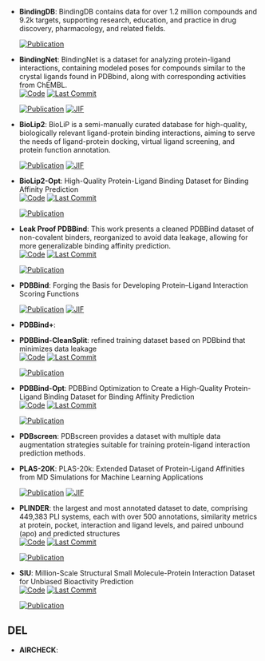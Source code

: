 



- **BindingDB**: BindingDB contains data for over 1.2 million compounds and 9.2k targets, supporting research, education, and practice in drug discovery, pharmacology, and related fields.  

    [![Publication](https://img.shields.io/badge/Publication-Citations:0-blue?style=for-the-badge&logo=bookstack)](https://doi.org/10.1093/nar/gk) 



- **BindingNet**: BindingNet is a dataset for analyzing protein-ligand interactions, containing modeled poses for compounds similar to the crystal ligands found in PDBbind, along with corresponding activities from ChEMBL.  
    [![Code](https://img.shields.io/github/stars/hnlab/BindingNet?style=for-the-badge&logo=github)](https://github.com/hnlab/BindingNet) 
    [![Last Commit](https://img.shields.io/github/last-commit/hnlab/BindingNet?style=for-the-badge&logo=github)](https://github.com/hnlab/BindingNet) 

    [![Publication](https://img.shields.io/badge/Publication-Citations:4-blue?style=for-the-badge&logo=bookstack)](https://doi.org/10.1021/acs.jcim.3c01170) 
    [![JIF](https://img.shields.io/badge/Impact_Factor-5.60-purple?style=for-the-badge&logo=academia)](https://doi.org/10.1021/acs.jcim.3c01170)



- **BioLip2**: BioLiP is a semi-manually curated database for high-quality, biologically relevant ligand-protein binding interactions, aiming to serve the needs of ligand-protein docking, virtual ligand screening, and protein function annotation.  

    [![Publication](https://img.shields.io/badge/Publication-Citations:49-blue?style=for-the-badge&logo=bookstack)](https://doi.org/10.1093/nar/gkad630) 
    [![JIF](https://img.shields.io/badge/Impact_Factor-16.60-purple?style=for-the-badge&logo=academia)](https://doi.org/10.1093/nar/gkad630)



- **BioLip2-Opt**: High-Quality Protein-Ligand Binding Dataset for Binding Affinity Prediction  
    [![Code](https://img.shields.io/github/stars/THGLab/PDBBind-Opt?style=for-the-badge&logo=github)](https://github.com/THGLab/PDBBind-Opt) 
    [![Last Commit](https://img.shields.io/github/last-commit/THGLab/PDBBind-Opt?style=for-the-badge&logo=github)](https://github.com/THGLab/PDBBind-Opt) 

    [![Publication](https://img.shields.io/badge/Publication-Citations:0-blue?style=for-the-badge&logo=bookstack)](https://doi.org/10.48550/arXiv.2411.01223) 



- **Leak Proof PDBBind**: This work presents a cleaned PDBBind dataset of non-covalent binders, reorganized to avoid data leakage, allowing for more generalizable binding affinity prediction.  
    [![Code](https://img.shields.io/github/stars/THGLab/LP-PDBBind?style=for-the-badge&logo=github)](https://github.com/THGLab/LP-PDBBind) 
    [![Last Commit](https://img.shields.io/github/last-commit/THGLab/LP-PDBBind?style=for-the-badge&logo=github)](https://github.com/THGLab/LP-PDBBind) 

    [![Publication](https://img.shields.io/badge/Publication-Citations:0-blue?style=for-the-badge&logo=bookstack)](https://doi.org/10.7554/elife.07454.017) 



- **PDBBind**: Forging the Basis for Developing Protein–Ligand Interaction Scoring Functions  

    [![Publication](https://img.shields.io/badge/Publication-Citations:324-blue?style=for-the-badge&logo=bookstack)](https://doi.org/10.1021/acs.accounts.6b00491) 
    [![JIF](https://img.shields.io/badge/Impact_Factor-16.40-purple?style=for-the-badge&logo=academia)](https://doi.org/10.1021/acs.accounts.6b00491)



- **PDBBind+**:   




- **PDBBind-CleanSplit**: refined training dataset based on PDBbind that minimizes data leakage  
    [![Code](https://img.shields.io/github/stars/camlab-ethz/GEMS?style=for-the-badge&logo=github)](https://github.com/camlab-ethz/GEMS) 
    [![Last Commit](https://img.shields.io/github/last-commit/camlab-ethz/GEMS?style=for-the-badge&logo=github)](https://github.com/camlab-ethz/GEMS) 

    [![Publication](https://img.shields.io/badge/Publication-Citations:0-blue?style=for-the-badge&logo=bookstack)](https://doi.org/10.1101/2024.12.09.627482) 



- **PDBBind-Opt**: PDBBind Optimization to Create a High-Quality Protein-Ligand Binding Dataset for Binding Affinity Prediction  
    [![Code](https://img.shields.io/github/stars/THGLab/PDBBind-Opt?style=for-the-badge&logo=github)](https://github.com/THGLab/PDBBind-Opt) 
    [![Last Commit](https://img.shields.io/github/last-commit/THGLab/PDBBind-Opt?style=for-the-badge&logo=github)](https://github.com/THGLab/PDBBind-Opt) 

    [![Publication](https://img.shields.io/badge/Publication-Citations:0-blue?style=for-the-badge&logo=bookstack)](https://doi.org/10.48550/arXiv.2411.01223) 



- **PDBscreen**: PDBscreen provides a dataset with multiple data augmentation strategies suitable for training protein-ligand interaction prediction methods.  




- **PLAS-20K**: PLAS-20k: Extended Dataset of Protein-Ligand Affinities from MD Simulations for Machine Learning Applications  

    [![Publication](https://img.shields.io/badge/Publication-Citations:8-blue?style=for-the-badge&logo=bookstack)](https://doi.org/10.1038/s41597-023-02872-y) 
    [![JIF](https://img.shields.io/badge/Impact_Factor-5.80-purple?style=for-the-badge&logo=academia)](https://doi.org/10.1038/s41597-023-02872-y)



- **PLINDER**: the largest and most annotated dataset to date, comprising 449,383 PLI systems, each with over 500 annotations, similarity metrics at protein, pocket, interaction and ligand levels, and paired unbound (apo) and predicted structures  
    [![Code](https://img.shields.io/github/stars/plinder-org/plinder?style=for-the-badge&logo=github)](https://github.com/plinder-org/plinder) 
    [![Last Commit](https://img.shields.io/github/last-commit/plinder-org/plinder?style=for-the-badge&logo=github)](https://github.com/plinder-org/plinder) 

    [![Publication](https://img.shields.io/badge/Publication-Citations:10-blue?style=for-the-badge&logo=bookstack)](https://doi.org/10.1101/2024.07.17.603955) 



- **SIU**: Million-Scale Structural Small Molecule-Protein Interaction Dataset for Unbiased Bioactivity Prediction  
    [![Code](https://img.shields.io/github/stars/bowen-gao/SIU?style=for-the-badge&logo=github)](https://github.com/bowen-gao/SIU) 
    [![Last Commit](https://img.shields.io/github/last-commit/bowen-gao/SIU?style=for-the-badge&logo=github)](https://github.com/bowen-gao/SIU) 

    [![Publication](https://img.shields.io/badge/Publication-Citations:0-blue?style=for-the-badge&logo=bookstack)](https://doi.org/10.48550/arXiv.2406.08961) 


## **DEL**


- **AIRCHECK**:   



